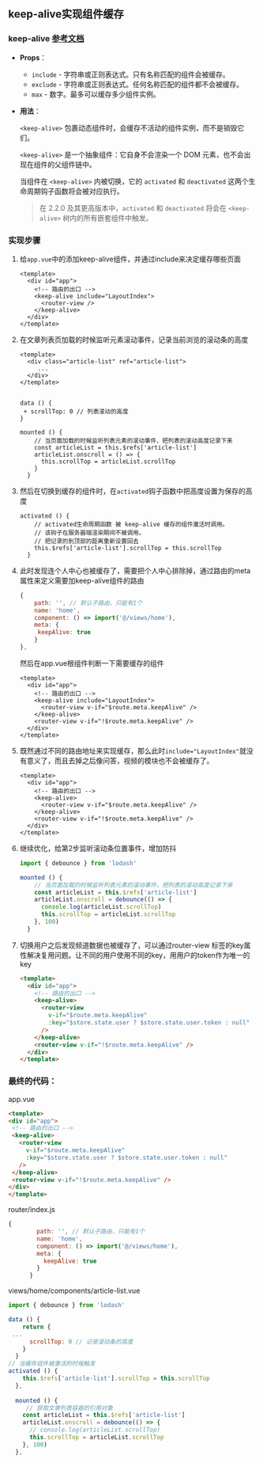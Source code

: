 ## keep-alive实现组件缓存

### keep-alive  [参考文档](https://cn.vuejs.org/v2/api/#keep-alive)

- **Props**：

  - `include` - 字符串或正则表达式。只有名称匹配的组件会被缓存。
  - `exclude` - 字符串或正则表达式。任何名称匹配的组件都不会被缓存。
  - `max` - 数字。最多可以缓存多少组件实例。

- **用法**：

  `<keep-alive>` 包裹动态组件时，会缓存不活动的组件实例，而不是销毁它们。

  `<keep-alive>` 是一个抽象组件：它自身不会渲染一个 DOM 元素，也不会出现在组件的父组件链中。

  当组件在 `<keep-alive>` 内被切换，它的 `activated` 和 `deactivated` 这两个生命周期钩子函数将会被对应执行。
  
  > 在 2.2.0 及其更高版本中，`activated` 和 `deactivated` 将会在 `<keep-alive>` 树内的所有嵌套组件中触发。

### 实现步骤

1. 给`app.vue`中的<router-view />添加keep-alive组件，并通过include来决定缓存哪些页面

   ```vue
   <template>
     <div id="app">
       <!-- 路由的出口 -->
       <keep-alive include="LayoutIndex">
         <router-view />
       </keep-alive>
     </div>
   </template>
   ```

   

2. 在文章列表页加载的时候监听元素滚动事件，记录当前浏览的滚动条的高度

   ```
   <template>
     <div class="article-list" ref="article-list">
     	...
     </div>
   </template>
   
   
   data () {
   	+ scrollTop: 0 // 列表滚动的高度
   }
   
   mounted () {
       // 当页面加载的时候监听列表元素的滚动事件，把列表的滚动高度记录下来
       const articleList = this.$refs['article-list']
       articleList.onscroll = () => {
         this.scrollTop = articleList.scrollTop
       }
     }
   ```

   

3. 然后在切换到缓存的组件时，在`activated`钩子函数中把高度设置为保存的高度

   ```
   activated () {
       // activated生命周期函数 被 keep-alive 缓存的组件激活时调用。
       // 该钩子在服务器端渲染期间不被调用。
       // 把记录的到顶部的距离重新设置回去
       this.$refs['article-list'].scrollTop = this.scrollTop
     }
   ```

4. 此时发现连个人中心也被缓存了，需要把个人中心排除掉，通过路由的meta属性来定义需要加keep-alive组件的路由

   ```js
   {
       path: '', // 默认子路由，只能有1个
       name: 'home',
       component: () => import('@/views/home'),
       meta: {
       	keepAlive: true
       }
   },
   ```

   然后在app.vue根组件判断一下需要缓存的组件

   ```vue
   <template>
     <div id="app">
       <!-- 路由的出口 -->
       <keep-alive include="LayoutIndex">
         <router-view v-if="$route.meta.keepAlive" />
       </keep-alive>
       <router-view v-if="!$route.meta.keepAlive" />
     </div>
   </template>
   ```

5. 既然通过不同的路由地址来实现缓存，那么此时`include="LayoutIndex"`就没有意义了，而且去掉之后像问答，视频的模块也不会被缓存了。

   ```vue
   <template>
     <div id="app">
       <!-- 路由的出口 -->
       <keep-alive>
         <router-view v-if="$route.meta.keepAlive" />
       </keep-alive>
       <router-view v-if="!$route.meta.keepAlive" />
     </div>
   </template>
   ```


6. 继续优化，给第2步监听滚动条位置事件，增加防抖

   ```js
   import { debounce } from 'lodash'
   
   mounted () {
       // 当页面加载的时候监听列表元素的滚动事件，把列表的滚动高度记录下来
       const articleList = this.$refs['article-list']
       articleList.onscroll = debounce(() => {
         console.log(articleList.scrollTop)
         this.scrollTop = articleList.scrollTop
       }, 100)
     }
   ```

7. 切换用户之后发现频道数据也被缓存了，可以通过router-view 标签的key属性解决复用问题。让不同的用户使用不同的key，用用户的token作为唯一的key

   ```html
   <template>
     <div id="app">
       <!-- 路由的出口 -->
       <keep-alive>
         <router-view
           v-if="$route.meta.keepAlive"
           :key="$store.state.user ? $store.state.user.token : null"
         />
       </keep-alive>
       <router-view v-if="!$route.meta.keepAlive" />
     </div>
   </template>
   ```

   

   

### 最终的代码：

   app.vue

   ```html
<template>
  <div id="app">
    <!-- 路由的出口 -->
    <keep-alive>
      <router-view
        v-if="$route.meta.keepAlive"
        :key="$store.state.user ? $store.state.user.token : null"
      />
    </keep-alive>
    <router-view v-if="!$route.meta.keepAlive" />
  </div>
</template>
   ```

   router/index.js

   ```js
   {
           path: '', // 默认子路由，只能有1个
           name: 'home',
           component: () => import('@/views/home'),
           meta: {
             keepAlive: true
           }
         }
   ```

   views/home/components/article-list.vue

   ```js
   import { debounce } from 'lodash'
   
   data () {
       return {
   	...
         scrollTop: 0 // 记录滚动条的高度
       }
     }
   // 当缓存组件被激活的时候触发
   activated () {
       this.$refs['article-list'].scrollTop = this.scrollTop
     },
         
     mounted () {
        // 获取文章列表容器的引用对象
       const articleList = this.$refs['article-list']
       articleList.onscroll = debounce(() => {
         // console.log(articleList.scrollTop)
         this.scrollTop = articleList.scrollTop
       }, 100)
     },
   ```

 
